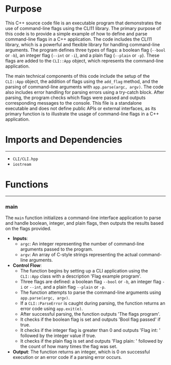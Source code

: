 # Purpose
This C++ source code file is an executable program that demonstrates the use of command-line flags using the CLI11 library. The primary purpose of this code is to provide a simple example of how to define and parse command-line flags in a C++ application. The code includes the CLI11 library, which is a powerful and flexible library for handling command-line arguments. The program defines three types of flags: a boolean flag (`--bool` or `-b`), an integer flag (`--int` or `-i`), and a plain flag (`--plain` or `-p`). These flags are added to the `CLI::App` object, which represents the command-line application.

The main technical components of this code include the setup of the `CLI::App` object, the addition of flags using the `add_flag` method, and the parsing of command-line arguments with `app.parse(argc, argv)`. The code also includes error handling for parsing errors using a try-catch block. After parsing, the program checks which flags were passed and outputs corresponding messages to the console. This file is a standalone executable and does not define public APIs or external interfaces, as its primary function is to illustrate the usage of command-line flags in a C++ application.
# Imports and Dependencies

---
- `CLI/CLI.hpp`
- `iostream`


# Functions

---
### main<!-- {{#callable:main}} -->
The `main` function initializes a command-line interface application to parse and handle boolean, integer, and plain flags, then outputs the results based on the flags provided.
- **Inputs**:
    - `argc`: An integer representing the number of command-line arguments passed to the program.
    - `argv`: An array of C-style strings representing the actual command-line arguments.
- **Control Flow**:
    - The function begins by setting up a CLI application using the `CLI::App` class with a description 'Flag example program'.
    - Three flags are defined: a boolean flag `--bool` or `-b`, an integer flag `-i` or `--int`, and a plain flag `--plain` or `-p`.
    - The function attempts to parse the command-line arguments using `app.parse(argc, argv)`.
    - If a `CLI::ParseError` is caught during parsing, the function returns an error code using `app.exit(e)`.
    - After successful parsing, the function outputs 'The flags program'.
    - It checks if the boolean flag is set and outputs 'Bool flag passed' if true.
    - It checks if the integer flag is greater than 0 and outputs 'Flag int: ' followed by the integer value if true.
    - It checks if the plain flag is set and outputs 'Flag plain: ' followed by the count of how many times the flag was set.
- **Output**: The function returns an integer, which is 0 on successful execution or an error code if a parsing error occurs.


